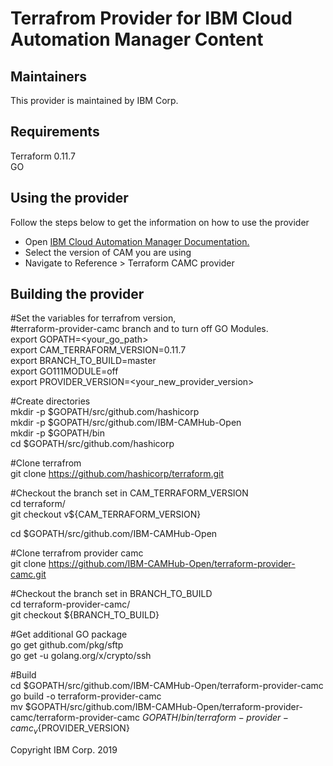 # Terrafrom Provider for IBM Cloud Automation Manager Content

## Maintainers

This provider is maintained by IBM Corp. 

## Requirements

Terraform 0.11.7  
GO

## Using the provider

Follow the steps below to get the information on how to use the provider

* Open [IBM Cloud Automation Manager Documentation.](https://www.ibm.com/support/knowledgecenter/en/SS2L37/product_welcome_cloud_automation_manager.html)
* Select the version of CAM you are using 
* Navigate to  Reference > Terraform CAMC provider

## Building the provider

  #Set the variables for terrafrom version,   
  #terraform-provider-camc branch and to turn off GO Modules.  
  export GOPATH=<your_go_path>  
  export CAM_TERRAFORM_VERSION=0.11.7    
  export BRANCH_TO_BUILD=master  
  export GO111MODULE=off  
  export PROVIDER_VERSION=<your_new_provider_version>
  
  #Create directories  
  mkdir -p $GOPATH/src/github.com/hashicorp  
  mkdir -p $GOPATH/src/github.com/IBM-CAMHub-Open  
  mkdir -p $GOPATH/bin  
  cd $GOPATH/src/github.com/hashicorp  
  
  #Clone terrafrom  
  git clone https://github.com/hashicorp/terraform.git
  
  #Checkout the branch set in CAM_TERRAFORM_VERSION  
  cd terraform/  
  git checkout v${CAM_TERRAFORM_VERSION}  
  
  cd $GOPATH/src/github.com/IBM-CAMHub-Open
  
  #Clone terrafrom provider camc  
  git clone https://github.com/IBM-CAMHub-Open/terraform-provider-camc.git  
  
  #Checkout the branch set in BRANCH_TO_BUILD  
  cd terraform-provider-camc/   
  git checkout ${BRANCH_TO_BUILD}  
  
  #Get additional GO package  
  go get github.com/pkg/sftp  
  go get -u golang.org/x/crypto/ssh  
  
  #Build  
  cd $GOPATH/src/github.com/IBM-CAMHub-Open/terraform-provider-camc  
  go build -o terraform-provider-camc  
  mv $GOPATH/src/github.com/IBM-CAMHub-Open/terraform-provider-camc/terraform-provider-camc $GOPATH/bin/terraform-provider-camc_v${PROVIDER_VERSION}


Copyright IBM Corp. 2019




